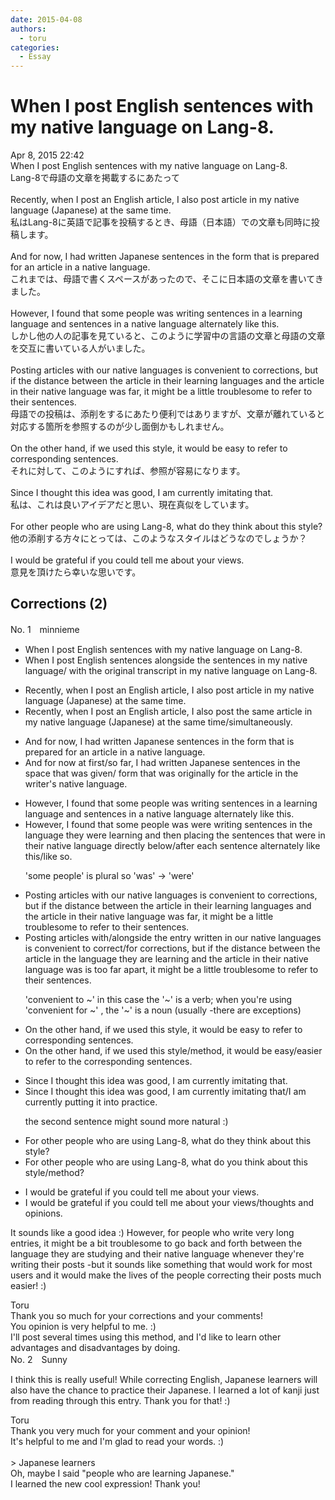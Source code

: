 ```yaml
---
date: 2015-04-08
authors:
  - toru
categories:
  - Essay
---
```


<h1 id="subject_show">When I post English sentences with my native language on Lang-8.</h1>
<div class="date">Apr 8, 2015 22:42</div>
<div id="post"><div id="body_show_ori">
When I post English sentences with my native language on Lang-8.<br/>Lang-8で母語の文章を掲載するにあたって<br/><br/>Recently, when I post an English article, I also post article in my native language (Japanese) at the same time.<br/>私はLang-8に英語で記事を投稿するとき、母語（日本語）での文章も同時に投稿します。<br/><br/>And for now, I had written Japanese sentences in the form that is prepared for an article in a native language.<br/>これまでは、母語で書くスペースがあったので、そこに日本語の文章を書いてきました。<br/><br/>However, I found that some people was writing sentences in a learning language and sentences in a native language alternately like this.<br/>しかし他の人の記事を見ていると、このように学習中の言語の文章と母語の文章を交互に書いている人がいました。<br/><br/>Posting articles with our native languages is convenient to corrections, but if the distance between the article in their learning languages and the article in their native language was far, it might be a little troublesome to refer to their sentences.<br/>母語での投稿は、添削をするにあたり便利ではありますが、文章が離れていると対応する箇所を参照するのが少し面倒かもしれません。<br/><br/>On the other hand, if we used this style, it would be easy to refer to corresponding sentences.<br/>それに対して、このようにすれば、参照が容易になります。<br/><br/>Since I thought this idea was good, I am currently imitating that.<br/>私は、これは良いアイデアだと思い、現在真似をしています。<br/><br/>For other people who are using Lang-8, what do they think about this style?<br/>他の添削する方々にとっては、このようなスタイルはどうなのでしょうか？<br/><br/>I would be grateful if you could tell me about your views.<br/>意見を頂けたら幸いな思いです。
</div></div>

<!-- more -->


## Corrections (2)
<div id="block"><div class="first_name"> No. 1　<span class="just_name">minnieme</span></div><div id="block2">
<ul class="correction_field">
<li class="incorrect">When I post English sentences with my native language on Lang-8.</li>
<li class="corrected correct">
When I post English sentences <span class="f_blue">alongside the sentences in my native language</span>/ with<span class="f_blue"> the original transcript in my </span>native language on Lang-8.
</li>
</ul>
<ul class="correction_field">
<li class="incorrect">Recently, when I post an English article, I also post article in my native language (Japanese) at the same time.</li>
<li class="corrected correct">
Recently, when I post an English article, I also post <span class="f_blue">the same </span>article in my native language (Japanese) at the same time/<span class="f_blue">simultaneously</span>.
</li>
</ul>
<ul class="correction_field">
<li class="incorrect">And for now, I had written Japanese sentences in the form that is prepared for an article in a native language.</li>
<li class="corrected correct">
And <span class="sline">for now </span><span class="f_blue">at first/so far</span>, I had written Japanese sentences <span class="f_blue">in the space that was given/</span> <span class="sline">form</span> that was <span class="f_blue">originally for</span> the article in the writer's native language.
</li>
</ul>
<ul class="correction_field">
<li class="incorrect">However, I found that some people was writing sentences in a learning language and sentences in a native language alternately like this.</li>
<li class="corrected correct">
However, I found that some people<span class="sline"> was</span> <span class="f_blue">were</span> writing sentences <span class="f_blue">in the language they were learning</span> and then placing the sentences <span class="f_blue">that were</span> in their native language <span class="f_blue">directly below/after </span>each sentence <span class="sline">alternately</span> like this/<span class="f_blue">like so</span>.
<p class="correction_comment">'some people' is plural so 'was' -&gt; 'were'</p>
</li>
</ul>
<ul class="correction_field">
<li class="incorrect">Posting articles with our native languages is convenient to corrections, but if the distance between the article in their learning languages and the article in their native language was far, it might be a little troublesome to refer to their sentences.</li>
<li class="corrected correct">
Posting articles <span class="f_blue">with/alongside the entry written</span> in our native languages is convenient to <span class="f_blue">correct/for</span> corrections, but if the distance between the article in the<span class="f_blue"> language they are learning</span> and the article in their native language <span class="sline">was</span><span class="f_blue"> is too far apart</span>, it might be a little troublesome to refer to their sentences.
<p class="correction_comment">'convenient to ~' in this case the '~' is a verb; when you're using 'convenient for ~' , the '~' is a noun (usually -there are exceptions)</p>
</li>
</ul>
<ul class="correction_field">
<li class="incorrect">On the other hand, if we used this style, it would be easy to refer to corresponding sentences.</li>
<li class="corrected correct">
On the other hand, if we used this style/<span class="f_blue">method</span>, it would be easy/<span class="f_blue">easier </span>to refer to<span class="f_blue"> the </span>corresponding sentences.
</li>
</ul>
<ul class="correction_field">
<li class="incorrect">Since I thought this idea was good, I am currently imitating that.</li>
<li class="corrected correct">
Since I thought this idea was good, I am currently imitating that/<span class="f_blue">I am currently putting it into practice.</span>
<p class="correction_comment">the second sentence might sound more natural :)</p>
</li>
</ul>
<ul class="correction_field">
<li class="incorrect">For other people who are using Lang-8, what do they think about this style?</li>
<li class="corrected correct">
For other people who are using Lang-8, what do <span class="f_blue">you</span> think about this style/<span class="f_blue">method</span>?
</li>
</ul>
<ul class="correction_field">
<li class="incorrect">I would be grateful if you could tell me about your views.</li>
<li class="corrected correct">
I would be grateful if you could tell me about your views/<span class="f_blue">thoughts and opinions.</span>
</li>
</ul>
<p class="comment_small">
 It sounds like a good idea :) However, for people who write very long entries, it might be a bit troublesome to go back and forth between the language they are studying and their native language whenever they're writing their posts -but it sounds like something that would work for most users and it would make the lives of the people correcting their posts much easier! :)
</p>

</div><div class="name"><span class="just_name">Toru</span><br>
Thank you so much for your corrections and your comments!<br/>You opinion is very helpful to me. :)<br/>I'll post several times using this method, and I'd like to learn other advantages and disadvantages by doing.
</div>
</div>
<div id="block"><div class="first_name"> No. 2　<span class="just_name">Sunny</span></div><div id="block2">
<p class="comment_small">
 I think this is really useful! While correcting English, Japanese learners will also have the chance to practice their Japanese. I learned a lot of kanji just from reading through this entry. Thank you for that! :)
</p>

</div><div class="name"><span class="just_name">Toru</span><br>
Thank you very much for your comment and your opinion!<br/>It's helpful to me and I'm glad to read your words. :)<br/><br/>&gt; Japanese learners<br/>Oh, maybe I said "people who are learning Japanese."<br/>I learned the new cool expression! Thank you!
</div>
</div>
